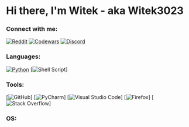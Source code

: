 # Hi there, I'm Witek - aka Witek3023

### Connect with me:
[![Reddit](https://img.shields.io/badge/Reddit-%23FF4500.svg?style=for-the-badge&logo=Reddit&logoColor=white)](https://www.reddit.com/user/Witek3023)
[![Codewars](https://img.shields.io/badge/Codewars-B1361E?style=for-the-badge&logo=codewars&logoColor=grey)](https://www.codewars.com/users/Witek3023)
[![Discord](https://img.shields.io/badge/Discord-%235865F2.svg?style=for-the-badge&logo=discord&logoColor=white)](https://discordapp.com/users/923236911584251904) 
### Languages:
[![Python](https://img.shields.io/badge/python-3670A0?style=for-the-badge&logo=python&logoColor=ffdd54)](https://www.python.org/)
[![Shell Script](https://img.shields.io/badge/shell_script-%23121011.svg?style=for-the-badge&logo=gnu-bash&logoColor=white)]
### Tools:
[![GitHub](https://img.shields.io/badge/github-%23121011.svg?style=for-the-badge&logo=github&logoColor=white)]
[![PyCharm](https://img.shields.io/badge/pycharm-143?style=for-the-badge&logo=pycharm&logoColor=black&color=black&labelColor=green)]
[![Visual Studio Code](https://img.shields.io/badge/Visual%20Studio%20Code-0078d7.svg?style=for-the-badge&logo=visual-studio-code&logoColor=white)]
[![Firefox](https://img.shields.io/badge/Firefox-FF7139?style=for-the-badge&logo=Firefox-Browser&logoColor=white)]
[![Stack Overflow](https://img.shields.io/badge/-Stackoverflow-FE7A16?style=for-the-badge&logo=stack-overflow&logoColor=white)]
### OS:
